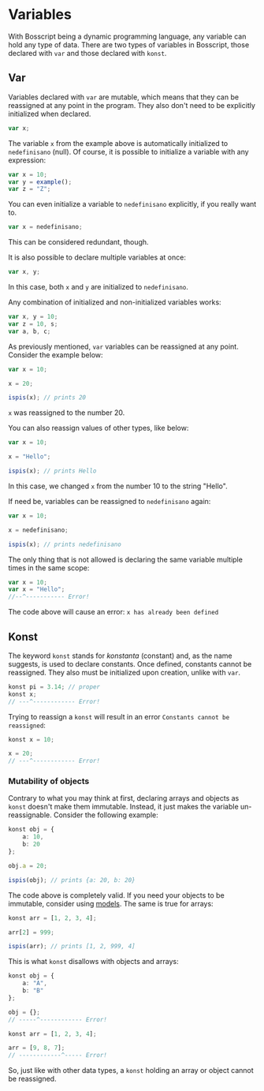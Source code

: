 # Variables

With Bosscript being a dynamic programming language, any variable can hold any type of data. 
There are two types of variables in Bosscript, those declared with `var` and those declared with `konst`.

## Var

Variables declared with `var` are mutable, which means that they can be reassigned at any point in the program. They also
don't need to be explicitly initialized when declared.

```typescript
var x;
```

The variable `x` from the example above is automatically initialized to `nedefinisano` (null). Of course, it is possible
to initialize a variable with any expression:

```typescript
var x = 10;
var y = example();
var z = "Z";
```
You can even initialize a variable to `nedefinisano` explicitly, if you really want to.

```typescript
var x = nedefinisano;
```
This can be considered redundant, though.

It is also possible to declare multiple variables at once:

```typescript
var x, y;
```

In this case, both `x` and `y` are initialized to `nedefinisano`. 

Any combination of initialized and non-initialized variables works:

```typescript
var x, y = 10;
var z = 10, s;
var a, b, c;
```

As previously mentioned, `var` variables can be reassigned at any point. Consider the example below:

```typescript
var x = 10;

x = 20;

ispis(x); // prints 20
```

`x` was reassigned to the number 20. 

You can also reassign values of other types, like below:

```typescript
var x = 10;

x = "Hello";

ispis(x); // prints Hello
```

In this case, we changed `x` from the number 10 to the string "Hello". 

If need be, variables can be reassigned to `nedefinisano` again:

```typescript
var x = 10;

x = nedefinisano;

ispis(x); // prints nedefinisano
```

The only thing that is not allowed is declaring the same variable multiple times in the same scope:

```typescript
var x = 10;
var x = "Hello"; 
//--^----------- Error!
```

The code above will cause an error: `x has already been defined`

## Konst

The keyword `konst` stands for *konstanta* (constant) and, as the name suggests, is used to declare constants. Once defined,
constants cannot be reassigned. They also must be initialized upon creation, unlike with `var`.

```typescript
konst pi = 3.14; // proper
konst x;
// ---^------------ Error!
```

Trying to reassign a `konst` will result in an error `Constants cannot be reassigned`:

```typescript
konst x = 10;

x = 20;
// ---^------------ Error!
```

### Mutability of objects

Contrary to what you may think at first, declaring arrays and objects as `konst` doesn't make them immutable. Instead, it
just makes the variable un-reassignable. Consider the following example:

```typescript
konst obj = {
    a: 10,
    b: 20
};

obj.a = 20;

ispis(obj); // prints {a: 20, b: 20}
```

The code above is completely valid. If you need your objects to be immutable, consider using [models](/models).
The same is true for arrays: 

```typescript
konst arr = [1, 2, 3, 4];

arr[2] = 999;

ispis(arr); // prints [1, 2, 999, 4]
```

This is what `konst` disallows with objects and arrays: 

```typescript
konst obj = {
    a: "A",
    b: "B"
};

obj = {};
// -----^------------ Error!

konst arr = [1, 2, 3, 4];

arr = [9, 8, 7];
// ------------^----- Error!
```

So, just like with other data types, a `konst` holding an array or object cannot be reassigned.








